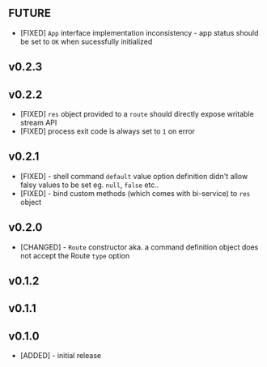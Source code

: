 
## FUTURE

* [FIXED] `App` interface implementation inconsistency - app status should be set to `OK` when sucessfully initialized

## v0.2.3

## v0.2.2

* [FIXED] `res` object provided to a `route` should directly expose writable stream API
* [FIXED] process exit code is always set to `1` on error

## v0.2.1

* [FIXED] - shell command `default` value option definition didn't allow falsy values to be set eg. `null`, `false` etc..
* [FIXED] - bind custom methods (which comes with bi-service) to `res` object

## v0.2.0

* [CHANGED] - `Route` constructor aka. a command definition object does not accept the Route `type` option

## v0.1.2  
## v0.1.1  

## v0.1.0

* [ADDED] - initial release
